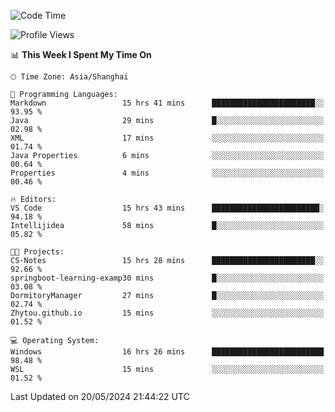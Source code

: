 <!--START_SECTION:waka-->
![Code Time](http://img.shields.io/badge/Code%20Time-1%2C702%20hrs%2014%20mins-blue)

![Profile Views](http://img.shields.io/badge/Profile%20Views-1-blue)

📊 **This Week I Spent My Time On** 

```text
🕑︎ Time Zone: Asia/Shanghai

💬 Programming Languages: 
Markdown                 15 hrs 41 mins      ███████████████████████░░   93.95 % 
Java                     29 mins             █░░░░░░░░░░░░░░░░░░░░░░░░   02.98 % 
XML                      17 mins             ░░░░░░░░░░░░░░░░░░░░░░░░░   01.74 % 
Java Properties          6 mins              ░░░░░░░░░░░░░░░░░░░░░░░░░   00.64 % 
Properties               4 mins              ░░░░░░░░░░░░░░░░░░░░░░░░░   00.46 % 

🔥 Editors: 
VS Code                  15 hrs 43 mins      ████████████████████████░   94.18 % 
Intellijidea             58 mins             █░░░░░░░░░░░░░░░░░░░░░░░░   05.82 % 

🐱‍💻 Projects: 
CS-Notes                 15 hrs 28 mins      ███████████████████████░░   92.66 % 
springboot-learning-examp30 mins             █░░░░░░░░░░░░░░░░░░░░░░░░   03.08 % 
DormitoryManager         27 mins             █░░░░░░░░░░░░░░░░░░░░░░░░   02.74 % 
Zhytou.github.io         15 mins             ░░░░░░░░░░░░░░░░░░░░░░░░░   01.52 % 

💻 Operating System: 
Windows                  16 hrs 26 mins      █████████████████████████   98.48 % 
WSL                      15 mins             ░░░░░░░░░░░░░░░░░░░░░░░░░   01.52 % 
```


 Last Updated on 20/05/2024 21:44:22 UTC
<!--END_SECTION:waka-->